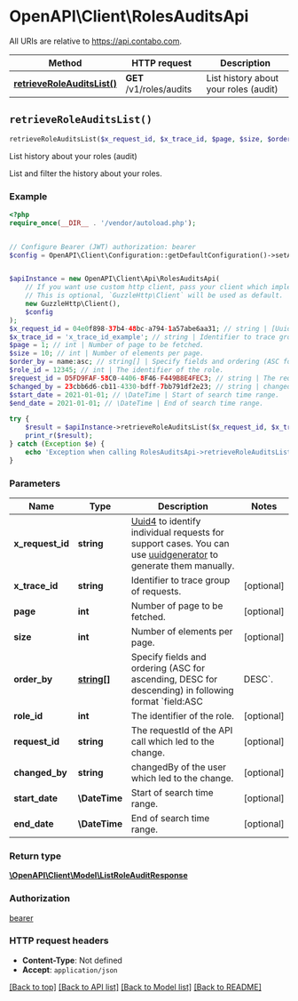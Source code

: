 # OpenAPI\Client\RolesAuditsApi

All URIs are relative to https://api.contabo.com.

Method | HTTP request | Description
------------- | ------------- | -------------
[**retrieveRoleAuditsList()**](RolesAuditsApi.md#retrieveRoleAuditsList) | **GET** /v1/roles/audits | List history about your roles (audit)


## `retrieveRoleAuditsList()`

```php
retrieveRoleAuditsList($x_request_id, $x_trace_id, $page, $size, $order_by, $role_id, $request_id, $changed_by, $start_date, $end_date): \OpenAPI\Client\Model\ListRoleAuditResponse
```

List history about your roles (audit)

List and filter the history about your roles.

### Example

```php
<?php
require_once(__DIR__ . '/vendor/autoload.php');


// Configure Bearer (JWT) authorization: bearer
$config = OpenAPI\Client\Configuration::getDefaultConfiguration()->setAccessToken('YOUR_ACCESS_TOKEN');


$apiInstance = new OpenAPI\Client\Api\RolesAuditsApi(
    // If you want use custom http client, pass your client which implements `GuzzleHttp\ClientInterface`.
    // This is optional, `GuzzleHttp\Client` will be used as default.
    new GuzzleHttp\Client(),
    $config
);
$x_request_id = 04e0f898-37b4-48bc-a794-1a57abe6aa31; // string | [Uuid4](https://en.wikipedia.org/wiki/Universally_unique_identifier#Version_4_(random)) to identify individual requests for support cases. You can use [uuidgenerator](https://www.uuidgenerator.net/version4) to generate them manually.
$x_trace_id = 'x_trace_id_example'; // string | Identifier to trace group of requests.
$page = 1; // int | Number of page to be fetched.
$size = 10; // int | Number of elements per page.
$order_by = name:asc; // string[] | Specify fields and ordering (ASC for ascending, DESC for descending) in following format `field:ASC|DESC`.
$role_id = 12345; // int | The identifier of the role.
$request_id = D5FD9FAF-58C0-4406-8F46-F449B8E4FEC3; // string | The requestId of the API call which led to the change.
$changed_by = 23cbb6d6-cb11-4330-bdff-7bb791df2e23; // string | changedBy of the user which led to the change.
$start_date = 2021-01-01; // \DateTime | Start of search time range.
$end_date = 2021-01-01; // \DateTime | End of search time range.

try {
    $result = $apiInstance->retrieveRoleAuditsList($x_request_id, $x_trace_id, $page, $size, $order_by, $role_id, $request_id, $changed_by, $start_date, $end_date);
    print_r($result);
} catch (Exception $e) {
    echo 'Exception when calling RolesAuditsApi->retrieveRoleAuditsList: ', $e->getMessage(), PHP_EOL;
}
```

### Parameters

Name | Type | Description  | Notes
------------- | ------------- | ------------- | -------------
 **x_request_id** | **string**| [Uuid4](https://en.wikipedia.org/wiki/Universally_unique_identifier#Version_4_(random)) to identify individual requests for support cases. You can use [uuidgenerator](https://www.uuidgenerator.net/version4) to generate them manually. |
 **x_trace_id** | **string**| Identifier to trace group of requests. | [optional]
 **page** | **int**| Number of page to be fetched. | [optional]
 **size** | **int**| Number of elements per page. | [optional]
 **order_by** | [**string[]**](../Model/string.md)| Specify fields and ordering (ASC for ascending, DESC for descending) in following format &#x60;field:ASC|DESC&#x60;. | [optional]
 **role_id** | **int**| The identifier of the role. | [optional]
 **request_id** | **string**| The requestId of the API call which led to the change. | [optional]
 **changed_by** | **string**| changedBy of the user which led to the change. | [optional]
 **start_date** | **\DateTime**| Start of search time range. | [optional]
 **end_date** | **\DateTime**| End of search time range. | [optional]

### Return type

[**\OpenAPI\Client\Model\ListRoleAuditResponse**](../Model/ListRoleAuditResponse.md)

### Authorization

[bearer](../../README.md#bearer)

### HTTP request headers

- **Content-Type**: Not defined
- **Accept**: `application/json`

[[Back to top]](#) [[Back to API list]](../../README.md#endpoints)
[[Back to Model list]](../../README.md#models)
[[Back to README]](../../README.md)
